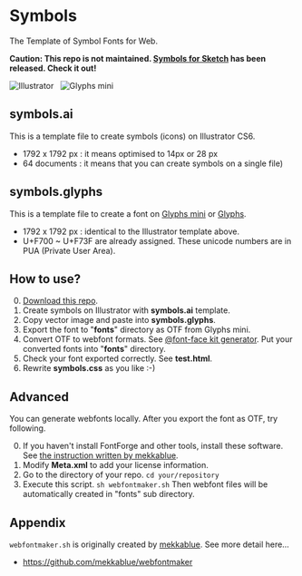 Symbols
=======

The Template of Symbol Fonts for Web.

**Caution: This repo is not maintained. [Symbols for Sketch](https://github.com/cognitom/symbols-for-sketch) has been released. Check it out!**


![Illustrator](images/illustrator.png) &nbsp; ![Glyphs mini](images/glyphs_mini.png)

## symbols.ai
This is a template file to create symbols (icons) on Illustrator CS6.

- 1792 x 1792 px : it means optimised to 14px or 28 px
- 64 documents : it means that you can create symbols on a single file)

## symbols.glyphs
This is a template file to create a font on [Glyphs mini](https://itunes.apple.com/jp/app/glyphs-mini/id469036911?l=en&mt=12) or [Glyphs](https://itunes.apple.com/jp/app/glyphs/id416987633?l=en&mt=12).

- 1792 x 1792 px : identical to the Illustrator template above.
- U+F700 ~ U+F73F are already assigned. These unicode numbers are in PUA (Private User Area).

## How to use?

0. [Download this repo](https://github.com/cognitom/symbols/archive/master.zip).
0. Create symbols on Illustrator with **symbols.ai** template.
0. Copy vector image and paste into **symbols.glyphs**.
0. Export the font to "**fonts**" directory as OTF from Glyphs mini.
0. Convert OTF to webfont formats. See [@font-face kit generator](http://fontface.codeandmore.com/indexnew.php). Put your converted fonts into "**fonts**" directory.
0. Check your font exported correctly. See **test.html**.
0. Rewrite **symbols.css** as you like :-)

## Advanced
You can generate webfonts locally. After you export the font as OTF, try following.

0. If you haven't install FontForge and other tools, install these software. See [the instruction written by mekkablue](https://github.com/mekkablue/webfontmaker).
0. Modify **Meta.xml** to add your license information.
0. Go to the directory of your repo. ```cd your/repository```
0. Execute this script. ```sh webfontmaker.sh``` Then webfont files will be automatically created in "fonts" sub directory.


## Appendix
```webfontmaker.sh``` is originally created by [mekkablue](https://github.com/mekkablue). See more detail here…

* https://github.com/mekkablue/webfontmaker